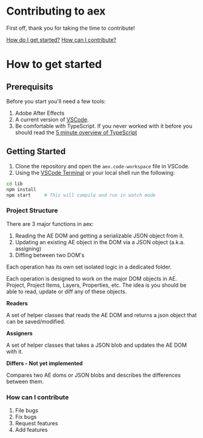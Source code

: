 # Contributing to aex
First off, thank you for taking the time to contribute!

[How do I get started?](#how-to-get-started)
[How can I contribute?](#how-can-i-contribute)

# How to get started
## Prerequisits
Before you start you'll need a few tools:

1. Adobe After Effects
1. A current version of [VSCode](https://code.visualstudio.com/download).  
1. Be comfortable with TypeScript. If you never worked with it before you should read the [5 minute overview of TypeScript](https://www.typescriptlang.org/docs/handbook/typescript-in-5-minutes.html)

## Getting Started
1. Clone the repository and open the `aex.code-workspace` file in VSCode.
1. Using the [VSCode Terminal](https://code.visualstudio.com/docs/editor/integrated-terminal) or your local shell run the following:
```bash
cd lib
npm install
npm start     # This will compile and run in watch mode
```


### Project Structure
There are 3 major functions in aex: 
1. Reading the AE DOM and getting a serializable JSON object from it.
1. Updating an existing AE object in the DOM via a JSON object (a.k.a. assigning)
1. Diffing between two DOM's

Each operation has its own set isolated logic in a dedicated folder.

Each operation is designed to work on the major DOM objects in AE.  Project, Project Items, Layers, Properties, etc. The idea is you should be able to read, update or diff any of these objects.


**Readers**

A set of helper classes that reads the AE DOM and returns a json object that can be saved/modified.

**Assigners**

A set of helper classes that takes a JSON blob and updates the AE DOM with it.

**Differs - Not yet implemented**

Compares two AE doms or JSON blobs and describes the differences between them.


### How can I contribute
1. File bugs
1. Fix bugs
1. Request features
1. Add features